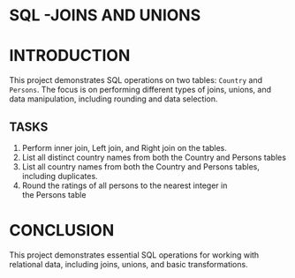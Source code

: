 # SQL -JOINS AND UNIONS
# INTRODUCTION 

This project demonstrates SQL operations on two tables: `Country` and `Persons`. The focus is on performing different types of joins, unions, and data manipulation, including rounding and data selection.
## TASKS
1.  Perform inner join, Left join, and Right join on the tables. 
2. List all distinct country names from both the Country and Persons tables
3. List all country names from both the Country and Persons tables, including duplicates.
4. Round the ratings of all persons to the nearest integer in the Persons table

# CONCLUSION

This project demonstrates essential SQL operations for working with relational data, including joins, unions, and basic transformations.
